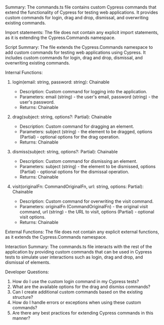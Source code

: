 Summary:
The commands.ts file contains custom Cypress commands that extend the functionality of Cypress for testing web applications. It provides custom commands for login, drag and drop, dismissal, and overwriting existing commands.

Import statements:
The file does not contain any explicit import statements, as it is extending the Cypress.Commands namespace.

Script Summary:
The file extends the Cypress.Commands namespace to add custom commands for testing web applications using Cypress. It includes custom commands for login, drag and drop, dismissal, and overwriting existing commands.

Internal Functions:
1. login(email: string, password: string): Chainable<void>
   - Description: Custom command for logging into the application.
   - Parameters: email (string) - the user's email, password (string) - the user's password.
   - Returns: Chainable<void>

2. drag(subject: string, options?: Partial<TypeOptions>): Chainable<Element>
   - Description: Custom command for dragging an element.
   - Parameters: subject (string) - the element to be dragged, options (Partial<TypeOptions>) - optional options for the drag operation.
   - Returns: Chainable<Element>

3. dismiss(subject: string, options?: Partial<TypeOptions>): Chainable<Element>
   - Description: Custom command for dismissing an element.
   - Parameters: subject (string) - the element to be dismissed, options (Partial<TypeOptions>) - optional options for the dismissal operation.
   - Returns: Chainable<Element>

4. visit(originalFn: CommandOriginalFn, url: string, options: Partial<VisitOptions>): Chainable<Element>
   - Description: Custom command for overwriting the visit command.
   - Parameters: originalFn (CommandOriginalFn) - the original visit command, url (string) - the URL to visit, options (Partial<VisitOptions>) - optional visit options.
   - Returns: Chainable<Element>

External Functions:
The file does not contain any explicit external functions, as it extends the Cypress.Commands namespace.

Interaction Summary:
The commands.ts file interacts with the rest of the application by providing custom commands that can be used in Cypress tests to simulate user interactions such as login, drag and drop, and dismissal of elements.

Developer Questions:
1. How do I use the custom login command in my Cypress tests?
2. What are the available options for the drag and dismiss commands?
3. Can I create additional custom commands based on the existing structure?
4. How do I handle errors or exceptions when using these custom commands?
5. Are there any best practices for extending Cypress commands in this manner?